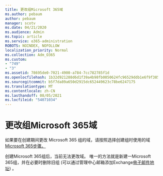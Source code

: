```yaml
---
title: 更改组Microsoft 365域
ms.author: pebaum
author: pebaum
manager: scotv
ms.date: 04/21/2020
ms.audience: Admin
ms.topic: article
ms.service: o365-administration
ROBOTS: NOINDEX, NOFOLLOW
localization_priority: Normal
ms.collection: Adm_O365
ms.custom:
- "749"
- "3"
ms.assetid: 78695de0-7021-4900-a784-7cc782785f1d
ms.openlocfilehash: 1b32d921288d6d1f39a4b98fb0050624fc96529ddb1e6f9f385687187c729ae6
ms.sourcegitcommit: b5f7da89a650d2915dc652449623c78be6247175
ms.translationtype: MT
ms.contentlocale: zh-CN
ms.lasthandoff: 08/05/2021
ms.locfileid: "54071034"
---
```

# <a name="change-the-domain-for-microsoft-365-group"></a>更改组Microsoft 365域

如果要在创建期间更改 Microsoft 365 组的域，请按照选择创建组时使用的域[Microsoft 365步骤。](https://docs.microsoft.com/microsoft-365/admin/create-groups/choose-domain-to-create-groups)
  
创建Microsoft 365组后，当前无法更改域。 唯一的方法就是新建一Microsoft 365组，并在必要时删除旧组 (可以通过管理中心邮箱添加Exchange[电子邮件地址](https://outlook.office365.com/ecp.aspx)) 。